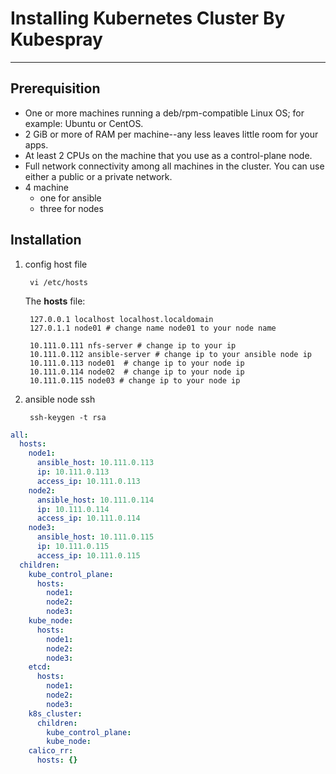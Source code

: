 # Installing Kubernetes Cluster By Kubespray

---

## Prerequisition

- One or more machines running a deb/rpm-compatible Linux OS; for example: Ubuntu or CentOS.
- 2 GiB or more of RAM per machine--any less leaves little room for your apps.
- At least 2 CPUs on the machine that you use as a control-plane node.
- Full network connectivity among all machines in the cluster. You can use either a public or a private network.
- 4 machine
  - one for ansible
  - three for nodes

## Installation

1. config host file

        vi /etc/hosts

    The **hosts** file:

        127.0.0.1 localhost localhost.localdomain
        127.0.1.1 node01 # change name node01 to your node name

        10.111.0.111 nfs-server # change ip to your ip
        10.111.0.112 ansible-server # change ip to your ansible node ip
        10.111.0.113 node01  # change ip to your node ip
        10.111.0.114 node02  # change ip to your node ip
        10.111.0.115 node03 # change ip to your node ip

2. ansible node ssh

        ssh-keygen -t rsa

```yaml
all:
  hosts:
    node1:
      ansible_host: 10.111.0.113
      ip: 10.111.0.113
      access_ip: 10.111.0.113
    node2:
      ansible_host: 10.111.0.114
      ip: 10.111.0.114
      access_ip: 10.111.0.114
    node3:
      ansible_host: 10.111.0.115
      ip: 10.111.0.115
      access_ip: 10.111.0.115
  children:
    kube_control_plane:
      hosts:
        node1:
        node2:
        node3:
    kube_node:
      hosts:
        node1:
        node2:
        node3:
    etcd:
      hosts:
        node1:
        node2:
        node3:
    k8s_cluster:
      children:
        kube_control_plane:
        kube_node:
    calico_rr:
      hosts: {}
```